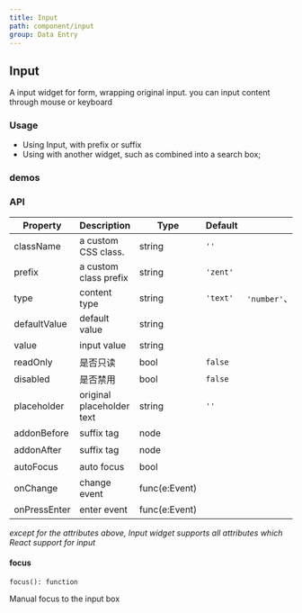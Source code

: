 ```yaml
---
title: Input
path: component/input
group: Data Entry
---
```


## Input

A input widget for form, wrapping original input. you can input content through mouse or keyboard

### Usage

- Using Input, with prefix or suffix
- Using with another widget, such as combined into a search box;

### demos

### API

| Property           | Description              | Type            | Default      |      Optional               | Alternative |
| ------------ | --------------- | ------------- | -------- | ----------------------- | ---- |
| className    | a custom CSS class.       | string        | `''`     |                         | 否    |
| prefix       | a custom class prefix         | string        | `'zent'` |                         | 否    |
| type         | content type          | string        | `'text'` | `'number'`、`'password'`、`'textarea'` | 否    |
| defaultValue | default value             | string        |          |                         | 否    |
| value        | input value             | string        |          |                         | 否    |
| readOnly     | 是否只读            | bool          | `false`  |                         | 否    |
| disabled     | 是否禁用            | bool          | `false`  |                         | 否    |
| placeholder  | original placeholder text | string        | `''`     |                         | 否    |
| addonBefore  | suffix tag            | node          |          |                         | 否    |
| addonAfter   | suffix tag            | node          |          |                         | 否    |
| autoFocus    | auto focus          | bool          |          |                         | 否    |
| onChange     | change event        | func(e:Event) |          |                         | 否    |
| onPressEnter | enter event            | func(e:Event) |          |                         | 否    |

_except for the attributes above, Input widget supports all attributes which React support for input_

#### focus

`focus(): function`

Manual focus to the input box

<style>
.zent-input-wrapper {
    width: 200px;
    margin-bottom: 20px;
}
</style>
